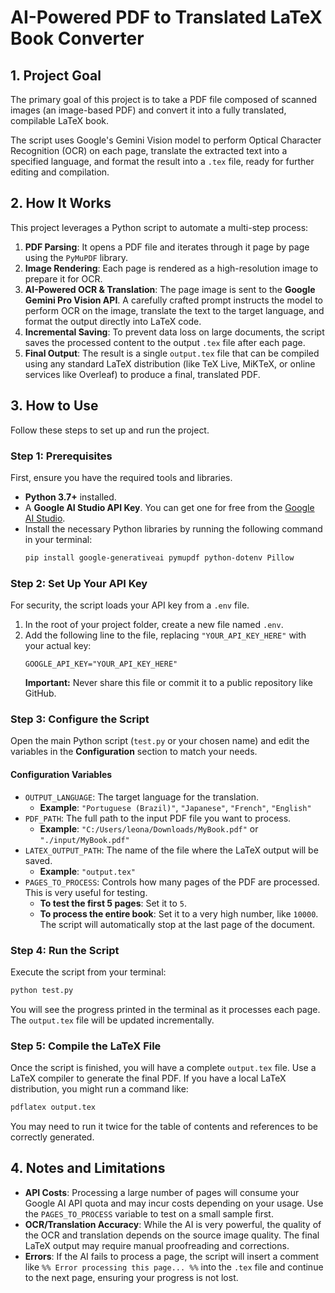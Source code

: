 # AI-Powered PDF to Translated LaTeX Book Converter

## 1. Project Goal

The primary goal of this project is to take a PDF file composed of scanned images (an image-based PDF) and convert it into a fully translated, compilable LaTeX book.

The script uses Google's Gemini Vision model to perform Optical Character Recognition (OCR) on each page, translate the extracted text into a specified language, and format the result into a `.tex` file, ready for further editing and compilation.

## 2. How It Works

This project leverages a Python script to automate a multi-step process:

1.  **PDF Parsing**: It opens a PDF file and iterates through it page by page using the `PyMuPDF` library.
2.  **Image Rendering**: Each page is rendered as a high-resolution image to prepare it for OCR.
3.  **AI-Powered OCR & Translation**: The page image is sent to the **Google Gemini Pro Vision API**. A carefully crafted prompt instructs the model to perform OCR on the image, translate the text to the target language, and format the output directly into LaTeX code.
4.  **Incremental Saving**: To prevent data loss on large documents, the script saves the processed content to the output `.tex` file after each page.
5.  **Final Output**: The result is a single `output.tex` file that can be compiled using any standard LaTeX distribution (like TeX Live, MiKTeX, or online services like Overleaf) to produce a final, translated PDF.

## 3. How to Use

Follow these steps to set up and run the project.

### Step 1: Prerequisites

First, ensure you have the required tools and libraries.

-   **Python 3.7+** installed.
-   A **Google AI Studio API Key**. You can get one for free from the [Google AI Studio](https://aistudio.google.com/).
-   Install the necessary Python libraries by running the following command in your terminal:
    ```bash
    pip install google-generativeai pymupdf python-dotenv Pillow
    ```

### Step 2: Set Up Your API Key

For security, the script loads your API key from a `.env` file.

1.  In the root of your project folder, create a new file named `.env`.
2.  Add the following line to the file, replacing `"YOUR_API_KEY_HERE"` with your actual key:
    ```
    GOOGLE_API_KEY="YOUR_API_KEY_HERE"
    ```
    **Important:** Never share this file or commit it to a public repository like GitHub.

### Step 3: Configure the Script

Open the main Python script (`test.py` or your chosen name) and edit the variables in the **Configuration** section to match your needs.

#### Configuration Variables

-   `OUTPUT_LANGUAGE`: The target language for the translation.
    -   **Example**: `"Portuguese (Brazil)"`, `"Japanese"`, `"French"`, `"English"`
-   `PDF_PATH`: The full path to the input PDF file you want to process.
    -   **Example**: `"C:/Users/leona/Downloads/MyBook.pdf"` or `"./input/MyBook.pdf"`
-   `LATEX_OUTPUT_PATH`: The name of the file where the LaTeX output will be saved.
    -   **Example**: `"output.tex"`
-   `PAGES_TO_PROCESS`: Controls how many pages of the PDF are processed. This is very useful for testing.
    -   **To test the first 5 pages**: Set it to `5`.
    -   **To process the entire book**: Set it to a very high number, like `10000`. The script will automatically stop at the last page of the document.

### Step 4: Run the Script

Execute the script from your terminal:

```bash
python test.py
```

You will see the progress printed in the terminal as it processes each page. The `output.tex` file will be updated incrementally.

### Step 5: Compile the LaTeX File

Once the script is finished, you will have a complete `output.tex` file. Use a LaTeX compiler to generate the final PDF. If you have a local LaTeX distribution, you might run a command like:

```bash
pdflatex output.tex
```

You may need to run it twice for the table of contents and references to be correctly generated.

## 4. Notes and Limitations

-   **API Costs**: Processing a large number of pages will consume your Google AI API quota and may incur costs depending on your usage. Use the `PAGES_TO_PROCESS` variable to test on a small sample first.
-   **OCR/Translation Accuracy**: While the AI is very powerful, the quality of the OCR and translation depends on the source image quality. The final LaTeX output may require manual proofreading and corrections.
-   **Errors**: If the AI fails to process a page, the script will insert a comment like `%% Error processing this page... %%` into the `.tex` file and continue to the next page, ensuring your progress is not lost.